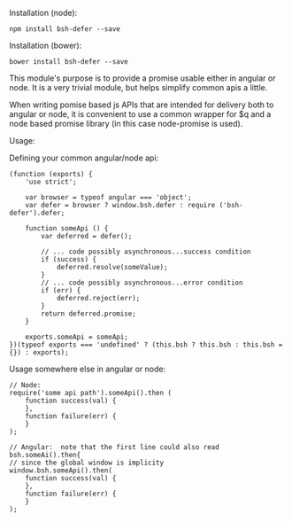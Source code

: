 Installation (node):

    npm install bsh-defer --save

Installation (bower):

    bower install bsh-defer --save


This module's purpose is to provide a promise usable either in angular or node.  It is
a very trivial module, but helps simplify common apis a little.

When writing pomise based js APIs that are intended for delivery both to angular or node,
it is convenient to use a common wrapper for $q and a node based promise library (in
this case node-promise is used).

Usage:

Defining your common angular/node api:

    (function (exports) {
        'use strict';

        var browser = typeof angular === 'object';
        var defer = browser ? window.bsh.defer : require ('bsh-defer').defer;

        function someApi () {
            var deferred = defer();

            // ... code possibly asynchronous...success condition
            if (success) {
                deferred.resolve(someValue);
            }
            // ... code possibly asynchronous...error condition
            if (err) {
                deferred.reject(err);
            }
            return deferred.promise;
        }

        exports.someApi = someApi;
    })(typeof exports === 'undefined' ? (this.bsh ? this.bsh : this.bsh = {}) : exports);


Usage somewhere else in angular or node:

    // Node:
    require('some api path').someApi().then (
        function success(val) {
        },
        function failure(err) {
        }
    );

    // Angular:  note that the first line could also read bsh.someAi().then{
    // since the global window is implicity
    window.bsh.someApi().then(
        function success(val) {
        },
        function failure(err) {
        }
    );

